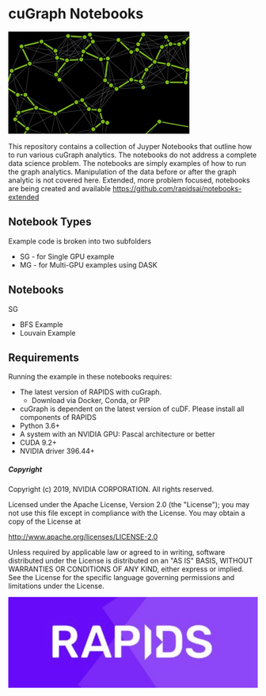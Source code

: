 

# cuGraph Notebooks

![GraphAnalyticsFigure](img/GraphAnalyticsFigure.jpg)

This repository contains a collection of Juyper Notebooks that outline how to run various cuGraph analytics.   The notebooks do not address a complete data science problem.  The notebooks are simply examples of how to run the graph analytics.  Manipulation of the data before or after the graph analytic is not covered here.   Extended, more problem focused, notebooks are being created and available https://github.com/rapidsai/notebooks-extended



## Notebook Types

Example code is broken into two subfolders

- SG - for Single GPU example
- MG - for Multi-GPU examples using DASK



## Notebooks

SG

- BFS Example 
- Louvain Example





## Requirements

Running the example in these notebooks requires:

* The latest version of RAPIDS with cuGraph.
  * Download via Docker, Conda, or PIP  
* cuGraph is dependent on the latest version of cuDF.  Please install all components of RAPIDS 
* Python 3.6+
* A system with an NVIDIA GPU:  Pascal architecture or better
* CUDA 9.2+
* NVIDIA driver 396.44+







##### Copyright

Copyright (c) 2019, NVIDIA CORPORATION.  All rights reserved.

Licensed under the Apache License, Version 2.0 (the "License");  you may not use this file except in compliance with the License.  You may obtain a copy of the License at

http://www.apache.org/licenses/LICENSE-2.0 

Unless required by applicable law or agreed to in writing, software distributed under the License is distributed on an "AS IS" BASIS, WITHOUT WARRANTIES OR CONDITIONS OF ANY KIND, either express or implied.  See the License for the specific language governing permissions and limitations under the License.





![RAPIDS](img/rapids_logo.png)

